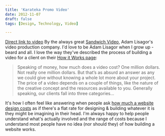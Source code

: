 ```yaml
---
title: 'Karateka Promo Video'
date: 2012-11-07
draft: false
tags: [Design, Technology, Video]

---
```


[Direct link to video](http://youtu.be/6pDy-CSFsPs) By the always great [Sandwich Video](http://sandwichvideo.com), Adam Lisagor's video production company. I'd love to be Adam Lisagor when I grow up - beard and all. I love the way they've described the process of building a video for a client on their [How it Works page](http://sandwichvideo.com/how-it-works/):

> Speaking of money, how much does a video cost? One million dollars. Not really one million dollars. But that’s as absurd an answer as any we could give without knowing a whole lot more about your project. The price of a video depends on a couple of things, like the nature of the creative concept and the resources available to you. Generally speaking, our clients fall into three categories...

It's how I often feel like answering when people ask [how much a website design costs](http://lemonproductions.ca) as if there's a flat rate for designing & building whatever it is they might be imagining in their head. I'm always happy to help people understand what's actually involved and the range of costs because I understand most people have no idea (nor should they) of how building a website works.